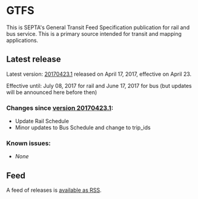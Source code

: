 # GTFS

This is SEPTA's General Transit Feed Specification publication for rail and bus service. This is a primary source intended for transit and mapping applications.

## Latest release

Latest version: [20170423.1](https://github.com/septadev/GTFS/releases/tag/v20170423.1) released on April 17, 2017, effective on April 23.

Effective until: July 08, 2017 for rail and June 17, 2017 for bus (but updates will be announced here before then)

### Changes since [version 20170423.1](https://github.com/septadev/GTFS/releases/tag/v20170423.1):

* Update Rail Schedule
* Minor updates to Bus Schedule and change to trip_ids

### Known issues:

* *None*

## Feed

A feed of releases is [available as RSS](https://github.com/septadev/GTFS/releases.atom).
